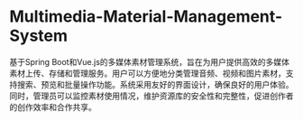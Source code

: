 # Multimedia-Material-Management-System
基于Spring Boot和Vue.js的多媒体素材管理系统，旨在为用户提供高效的多媒体素材上传、存储和管理服务。用户可以方便地分类管理音频、视频和图片素材，支持搜索、预览和批量操作功能。系统采用友好的界面设计，确保良好的用户体验。同时，管理员可以监控素材使用情况，维护资源库的安全性和完整性，促进创作者的创作效率和合作共享。
